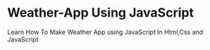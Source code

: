 # Weather-App Using JavaScript
Learn How To Make Weather App using JavaScript 
In Html,Css and JavaScript
